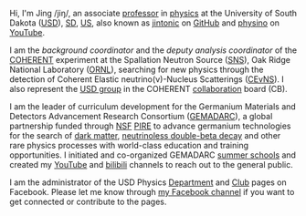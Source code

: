 <a href="http://orcid.org/0000-0003-1869-2407"><i class="fab fa-orcid"></i></a>
<a href="https://github.com/jintonic"><i class="fab fa-github"></i></a>
<a href="https://www.youtube.com/c/PhysinoXyz"><i class="fab fa-youtube"></i></a>
<a href="https://www.linkedin.com/in/jingliuphys"><i class="fab fa-linkedin"></i></a>
<a href="https://www.facebook.com/physino/"><i class="fab fa-facebook"></i></a>

Hi, I'm Jing /jiŋ/, an associate [professor][] in [physics][] at the University of South Dakota ([USD][]), [SD][], [US][], also known as [jintonic][] on [GitHub][] and [physino][] on [YouTube][].

I am the *background coordinator* and the *deputy analysis coordinator* of the [COHERENT][] experiment at the Spallation Neutron Source ([SNS][]), Oak Ridge National Laboratory ([ORNL][]), searching for new physics through the detection of Coherent Elastic neutrino(ν)-Nucleus Scatterings ([CEvNS][]). I also represent the [USD group][group] in the COHERENT [collaboration][] board (CB).

I am the leader of curriculum development for the Germanium Materials and Detectors Advancement Research Consortium ([GEMADARC][]), a global partnership funded through [NSF][] [PIRE][] to advance germanium technologies for the search of [dark matter][DM], [neutrinoless double-beta decay][0vbb] and other rare physics processes with world-class education and training opportunities. I initiated and co-organized GEMADARC [summer schools](http://pire.gemadarc.org/education/) and created my [YouTube][] and [bilibili][] channels to reach out to the general public.

I am the administrator of the USD Physics [Department][usdphysics] and [Club][club] pages on Facebook. Please let me know through [my Facebook channel][facebook] if you want to get connected or contribute to the pages.

[professor]: https://www.usd.edu/faculty-and-staff/Jing-Liu
[physics]: https://www.usd.edu/physics
[USD]: http://physino.xyz/tags/#USD
[jintonic]: https://github.com/jintonic
[GitHub]: http://physino.xyz/tags/#GitHub
[physino]: https://www.youtube.com/c/PhysinoXyz
[YouTube]: https://www.youtube.com
[SD]: http://physino.xyz/tags/#South-Dakota
[US]: http://physino.xyz/tags/#US
[COHERENT]: https://sites.duke.edu/coherent
[SNS]: https://neutrons.ornl.gov/sns
[ORNL]: https://www.ornl.gov/
[CEvNS]: http://pire.gemadarc.org/science/#menu4
[group]: https://sites.duke.edu/coherent/collaboration/#U._of_South_Dakota
[collaboration]: https://sites.duke.edu/coherent/collaboration
[GEMADARC]: http://pire.gemadarc.org
[NSF]: https:/www.nsf.gov
[PIRE]: https://beta.nsf.gov/funding/opportunities/partnerships-international-research-and-education-pire-0
[club]: https://www.facebook.com/usdphysicsclub
[usdphysics]: https://www.facebook.com/usdphys
[DM]: http://pire.gemadarc.org/science/#menu2
[0vbb]: http://pire.gemadarc.org/science/#menu1
[facebook]: https://www.facebook.com/physino
[YouTube]: https://www.youtube.com/c/PhysinoXyz
[bilibili]: https://space.bilibili.com/610308328/
